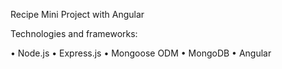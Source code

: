 Recipe Mini Project with Angular

Technologies and frameworks:

•	Node.js
•	Express.js
•	Mongoose ODM
•	MongoDB
•   Angular
